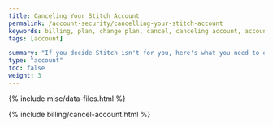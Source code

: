 ```yaml
---
title: Canceling Your Stitch Account
permalink: /account-security/cancelling-your-stitch-account
keywords: billing, plan, change plan, cancel, canceling account, account
tags: [account]

summary: "If you decide Stitch isn't for you, here's what you need to do to close down your account."
type: "account"
toc: false
weight: 3
---
```

{% include misc/data-files.html %}

{% include billing/cancel-account.html %}